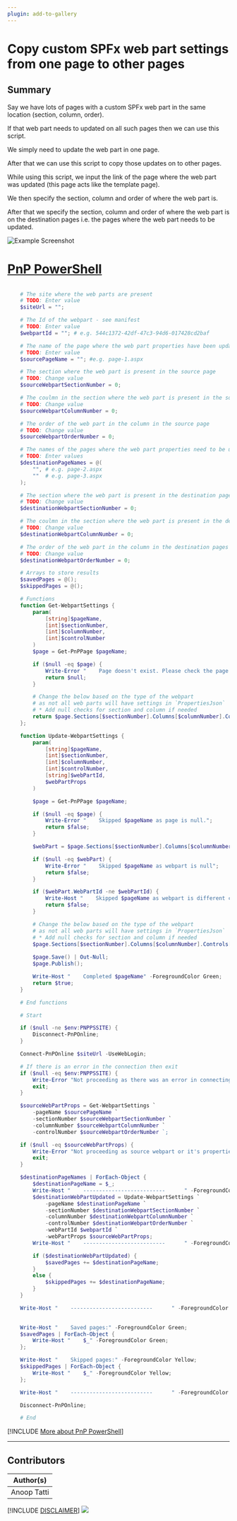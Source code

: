 ```yaml
---
plugin: add-to-gallery
---
```


# Copy custom SPFx web part settings from one page to other pages

## Summary

Say we have lots of pages with a custom SPFx web part in the same location (section, column, order). 

If that web part needs to updated on all such pages then we can use this script.

We simply need to update the web part in one page. 

After that we can use this script to copy those updates on to other pages.

While using this script, we input the link of the page where the web part was updated (this page acts like the template page). 

We then specify the section, column and order of where the web part is.

After that we specify the section, column and order of where the web part is on the destination pages i.e. the pages where the web part needs to be updated.

![Example Screenshot](assets/example.png)

# [PnP PowerShell](#tab/pnpps)

```powershell

    # The site where the web parts are present
    # TODO: Enter value
    $siteUrl = "";

    # The Id of the webpart - see manifest
    # TODO: Enter value 
    $webpartId = ""; # e.g. 544c1372-42df-47c3-94d6-017428cd2baf

    # The name of the page where the web part properties have been updated
    # TODO: Enter value
    $sourcePageName = ""; #e.g. page-1.aspx

    # The section where the web part is present in the source page
    # TODO: Change value
    $sourceWebpartSectionNumber = 0;

    # The coulmn in the section where the web part is present in the source page
    # TODO: Change value
    $sourceWebpartColumnNumber = 0;

    # The order of the web part in the column in the source page
    # TODO: Change value
    $sourceWebpartOrderNumber = 0;

    # The names of the pages where the web part properties need to be updated
    # TODO: Enter values
    $destinationPageNames = @(
        "", # e.g. page-2.aspx
        ""  # e.g. page-3.aspx
    );

    # The section where the web part is present in the destination pages
    # TODO: Change value
    $destinationWebpartSectionNumber = 0;

    # The coulmn in the section where the web part is present in the destination pages
    # TODO: Change value
    $destinationWebpartColumnNumber = 0;

    # The order of the web part in the column in the destination pages
    # TODO: Change value
    $destinationWebpartOrderNumber = 0;

    # Arrays to store results
    $savedPages = @();
    $skippedPages = @();

    # Functions
    function Get-WebpartSettings {
        param(
            [string]$pageName,
            [int]$sectionNumber,
            [int]$columnNumber,
            [int]$controlNumber
        )
        $page = Get-PnPPage $pageName;

        if ($null -eq $page) {
            Write-Error "    Page doesn't exist. Please check the page name.";
            return $null;
        }

        # Change the below based on the type of the webpart
        # as not all web parts will have settings in `PropertiesJson`
        # * Add null checks for section and column if needed
        return $page.Sections[$sectionNumber].Columns[$columnNumber].Controls[$controlNumber].PropertiesJson;
    };

    function Update-WebpartSettings {
        param(
            [string]$pageName,
            [int]$sectionNumber,
            [int]$columnNumber,
            [int]$controlNumber,
            [string]$webPartId,
            $webPartProps
        )

        $page = Get-PnPPage $pageName;

        if ($null -eq $page) {
            Write-Error "    Skipped $pageName as page is null.";
            return $false;
        }

        $webPart = $page.Sections[$sectionNumber].Columns[$columnNumber].Controls[$controlNumber];

        if ($null -eq $webPart) {
            Write-Error "    Skipped $pageName as webpart is null";
            return $false;
        }

        if ($webPart.WebPartId -ne $webPartId) {
            Write-Host "    Skipped $pageName as webpart is different compared to the one specified" -ForegroundColor Yellow;
            return $false;
        }

        # Change the below based on the type of the webpart
        # as not all web parts will have settings in `PropertiesJson`
        # * Add null checks for section and column if needed
        $page.Sections[$sectionNumber].Columns[$columnNumber].Controls[$controlNumber].PropertiesJson = $webPartProps;
            
        $page.Save() | Out-Null;
        $page.Publish();

        Write-Host "    Completed $pageName" -ForegroundColor Green;
        return $true;
    }

    # End functions

    # Start

    if ($null -ne $env:PNPPSSITE) {
        Disconnect-PnPOnline;
    }

    Connect-PnPOnline $siteUrl -UseWebLogin;

    # If there is an error in the connection then exit
    if ($null -eq $env:PNPPSSITE) {
        Write-Error "Not proceeding as there was an error in connecting to the site.";
        exit;
    }

    $sourceWebPartProps = Get-WebpartSettings `
        -pageName $sourcePageName `
        -sectionNumber $sourceWebpartSectionNumber `
        -columnNumber $sourceWebpartColumnNumber `
        -controlNumber $sourceWebpartOrderNumber `;

    if ($null -eq $sourceWebPartProps) {
        Write-Error "Not proceeding as source webpart or it's properties are empty.";
        exit;
    }

    $destinationPageNames | ForEach-Object {
        $destinationPageName = $_;
        Write-Host "    --------------------------      " -ForegroundColor White;
        $destinationWebPartUpdated = Update-WebpartSettings `
            -pageName $destinationPageName `
            -sectionNumber $destinationWebpartSectionNumber `
            -columnNumber $destinationWebpartColumnNumber `
            -controlNumber $destinationWebpartOrderNumber `
            -webPartId $webpartId `
            -webPartProps $sourceWebPartProps;
        Write-Host "    --------------------------      " -ForegroundColor White;

        if ($destinationWebPartUpdated) {
            $savedPages += $destinationPageName;
        }
        else {
            $skippedPages += $destinationPageName;
        }
    }

    Write-Host "    --------------------------      " -ForegroundColor White;
        

    Write-Host "    Saved pages:" -ForegroundColor Green;
    $savedPages | ForEach-Object {
        Write-Host "    $_" -ForegroundColor Green;
    };

    Write-Host "    Skipped pages:" -ForegroundColor Yellow;
    $skippedPages | ForEach-Object {
        Write-Host "    $_" -ForegroundColor Yellow;
    };

    Write-Host "    --------------------------      " -ForegroundColor White;

    Disconnect-PnPOnline;

    # End

```
[!INCLUDE [More about PnP PowerShell](../../docfx/includes/MORE-PNPPS.md)]
***

## Contributors

| Author(s) |
|-----------|
| Anoop Tatti |

[!INCLUDE [DISCLAIMER](../../docfx/includes/DISCLAIMER.md)]
<img src="https://pnptelemetry.azurewebsites.net/script-samples/scripts/spo-copy-webpart-settings" aria-hidden="true" />
